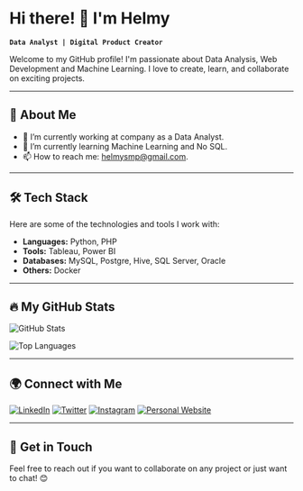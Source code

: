 # Hi there! 👋 I'm Helmy

**`Data Analyst | Digital Product Creator`**

Welcome to my GitHub profile! I'm passionate about Data Analysis, Web Development and Machine Learning. I love to create, learn, and collaborate on exciting projects.

---

## 🚀 About Me

- 💼 I’m currently working at company as a Data Analyst.
- 🌱 I’m currently learning Machine Learning and No SQL.
- 📫 How to reach me: helmysmp@gmail.com.

---

## 🛠️ Tech Stack

Here are some of the technologies and tools I work with:

- **Languages:** Python, PHP
- **Tools:** Tableau, Power BI
- **Databases:** MySQL, Postgre, Hive, SQL Server, Oracle
- **Others:** Docker

---

## 🔥 My GitHub Stats

![GitHub Stats](https://github-readme-stats.vercel.app/api?username=satriahelmy&show_icons=true&theme=radical)

![Top Languages](https://github-readme-stats.vercel.app/api/top-langs/?username=satriahelmy&layout=compact&theme=radical)

---

## 🌍 Connect with Me

[![LinkedIn](https://img.shields.io/badge/-LinkedIn-0A66C2?style=flat-square&logo=LinkedIn&logoColor=white)](https://www.linkedin.com/in/helmysatria/)
[![Twitter](https://img.shields.io/badge/-Twitter-1DA1F2?style=flat-square&logo=Twitter&logoColor=white)](https://twitter.com/satriahelmy)
[![Instagram](https://img.shields.io/badge/-Instagram-E4405F?style=flat-square&logo=Instagram&logoColor=white)](https://www.instagram.com/satriahelmy/)
[![Personal Website](https://img.shields.io/badge/-Website-000000?style=flat-square&logo=About.me&logoColor=white)](https://helmysatria.com)

---

## 💬 Get in Touch

Feel free to reach out if you want to collaborate on any project or just want to chat! 😊
